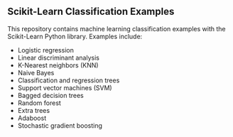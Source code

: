 ## Scikit-Learn Classification Examples

This repository contains machine learning classification examples with the Scikit-Learn Python library. Examples include:

* Logistic regression
* Linear discriminant analysis
* K-Nearest neighbors (KNN)
* Naive Bayes
* Classification and regression trees
* Support vector machines (SVM)
* Bagged decision trees
* Random forest
* Extra trees
* Adaboost
* Stochastic gradient boosting
